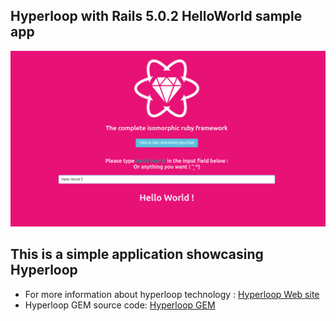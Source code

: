## Hyperloop with Rails 5.0.2 HelloWorld sample app

![Screen](https://github.com/ruby-hyperloop/hyperloop-js-helloworld/blob/master/hyperloophelloworldscreenshot.png)

## This is a simple application showcasing **Hyperloop**

+ For more information about hyperloop technology : [Hyperloop Web site](http://ruby-hyperloop.io/)
+ Hyperloop GEM source code: [Hyperloop GEM](https://github.com/ruby-hyperloop/hyperloop)
